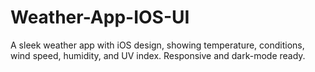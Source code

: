 # Weather-App-IOS-UI
A sleek weather app with iOS design, showing temperature, conditions, wind speed, humidity, and UV index. Responsive and dark-mode ready.
